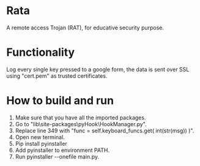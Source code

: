 # Rata
A remote access Trojan (RAT), for educative security purpose.

# Functionality
Log every single key pressed to a google form, the data is sent over SSL using "cert.pem" as trusted certificates.

# How to build and run
1. Make sure that you have all the imported packages.
2. Go to "lib\site-packages\pyHook\HookManager.py".
3. Replace line 349 with "func = self.keyboard_funcs.get( int(str(msg)) )".
4. Open new terminal.
5. Pip install pyinstaller
6. Add pyinstaller to environment PATH.
7. Run pyinstaller --onefile main.py.

